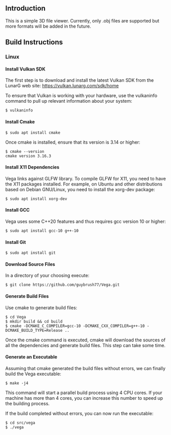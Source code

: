 ## Introduction

This is a simple 3D file viewer. Currently, only .obj files are supported but more formats will be added in the future.

## Build Instructions

### Linux

#### Install Vulkan SDK

The first step is to download and install the latest Vulkan SDK from the LunarG web site: https://vulkan.lunarg.com/sdk/home

To ensure that Vulkan is working with your hardware, use the vulkaninfo command to pull up relevant information about your system:

```console
$ vulkaninfo
```

#### Install Cmake

```console
$ sudo apt install cmake
```

Once cmake is installed, ensure that its version is 3.14 or higher:

```console
$ cmake --version
cmake version 3.16.3
```

#### Install X11 Dependencies

Vega links against GLFW library. To compile GLFW for X11, you need to have the X11 packages installed. For example, on Ubuntu and other distributions based on Debian GNU/Linux, you need to install the xorg-dev package:

```console
$ sudo apt install xorg-dev
```

#### Install GCC

Vega uses some C++20 features and thus requires gcc version 10 or higher:

```console
$ sudo apt install gcc-10 g++-10
```

#### Install Git

```console
$ sudo apt install git
```

#### Download Source Files

In a directory of your choosing execute:

```console
$ git clone https://github.com/guybrush77/Vega.git
```

#### Generate Build Files

Use cmake to generate build files:

```console
$ cd Vega
$ mkdir build && cd build
$ cmake -DCMAKE_C_COMPILER=gcc-10 -DCMAKE_CXX_COMPILER=g++-10 -DCMAKE_BUILD_TYPE=Release ..
```

Once the cmake command is executed, cmake will download the sources of all the dependencies and generate build files. This step can take some time.

#### Generate an Executable

Assuming that cmake generated the build files without errors, we can finally build the Vega executable:

```console
$ make -j4
```

This command will start a parallel build process using 4 CPU cores. If your machine has more than 4 cores, you can increase this number to speed up the building process.

If the build completed without errors, you can now run the executable:

```console
$ cd src/vega
$ ./vega
```
